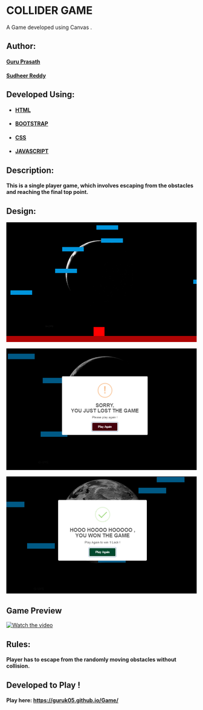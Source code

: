 
# COLLIDER GAME
  A Game developed using Canvas .

## Author: 
  #### <a href="https://github.com/guruk05">Guru Prasath</a>
  #### <a href="https://github.com/SudheerReddySingam">Sudheer Reddy</a>

## Developed Using:
 * #### <a href="https://html.com/">HTML</a>
 * #### <a href="https://getbootstrap.com/">BOOTSTRAP</a>
 * #### <a href="https://css-tricks.com/">CSS </a>
 * #### <a href="https://www.javascript.com/">JAVASCRIPT </a>

## Description:
  #### This is a single player game, which involves escaping from the obstacles and reaching the final top point.

## Design:
  
  ![designr1.PNG](designr1.PNG)
  
  ![designr2.PNG](designr2.PNG)
  
  ![designr3.PNG](designr3.PNG)
  
## Game Preview 
  

 
  [![Watch the video](http://i3.ytimg.com/vi/BFhzkVC4PZ0/hqdefault.jpg)](https://youtu.be/BFhzkVC4PZ0)
  
  
## Rules: 

  #### Player has to escape from the randomly moving obstacles without collision.
  
  
## Developed to Play !
  
  #### Play here: https://guruk05.github.io/Game/
             






